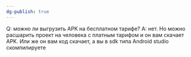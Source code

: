 ```yaml
---
dg-publish: true
---
```

Q: можно ли выгрузить APK на бесплатном тарифе?
A: нет. Но можно расшарить проект на человека с платным тарифом и он вам скачает APK.
Или же он вам код скачает, а вы в sdk типа Android studio скомпилируете